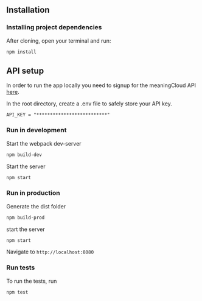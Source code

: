 ## Installation

### Installing project dependencies

After cloning, open your terminal and run:

```bash
npm install
```

## API setup

In order to run the app locally you need to signup for the meaningCloud API [here](https://www.meaningcloud.com/developer/sentiment-analysis).

In the root directory, create a .env file to safely store your API key.

```
API_KEY = "**************************"
```

### Run in development

Start the webpack dev-server

```bash
npm build-dev
```

Start the server

```bash
npm start
```

### Run in production

Generate the dist folder

```bash
npm build-prod
```

start the server

```bash
npm start
```

Navigate to `http://localhost:8080`

### Run tests

To run the tests, run

```bash
npm test
```
